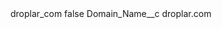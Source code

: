 <?xml version="1.0" encoding="UTF-8"?>
<CustomMetadata xmlns="http://soap.sforce.com/2006/04/metadata" xmlns:xsi="http://www.w3.org/2001/XMLSchema-instance" xmlns:xsd="http://www.w3.org/2001/XMLSchema">
    <label>droplar_com</label>
    <protected>false</protected>
    <values>
        <field>Domain_Name__c</field>
        <value xsi:type="xsd:string">droplar.com</value>
    </values>
</CustomMetadata>
